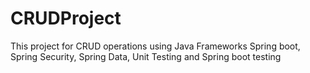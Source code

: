 # CRUDProject
This project for CRUD operations using Java Frameworks Spring boot, Spring Security, Spring Data, Unit Testing and Spring boot testing
